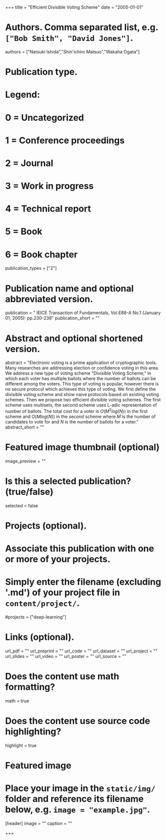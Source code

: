 +++
title = "Efficient Divisible Voting Scheme"
date = "2005-01-01"

# Authors. Comma separated list, e.g. `["Bob Smith", "David Jones"]`.
authors = ["Natsuki Ishida","Shin'ichiro Matsuo","Wakaha Ogata"]

# Publication type.
# Legend:
# 0 = Uncategorized
# 1 = Conference proceedings
# 2 = Journal
# 3 = Work in progress
# 4 = Technical report
# 5 = Book
# 6 = Book chapter
publication_types = ["2"]

# Publication name and optional abbreviated version.
publication = " IEICE Transaction of Fundamentals, Vol.E88-A No.1 (January 01, 2005): pp.230-238"
publication_short = ""

# Abstract and optional shortened version.
abstract = "Electronic voting is a prime application of cryptographic tools. Many researches are addressing election or confidence voting in this area. We address a new type of voting scheme “Divisible Voting Scheme,” in which each voter has multiple ballots where the number of ballots can be different among the voters. This type of voting is popular, however there is no secure protocol which achieves this type of voting. We first define the divisible voting scheme and show naive protocols based on existing voting schemes. Then we propose two efficient divisible voting schemes. The first scheme uses multisets, the second scheme uses L-adic representation of number of ballots. The total cost for a voter is $O(M^2 log(N))$ in the first scheme and $O(M log(N))$ in the second scheme where $M$ is the number of candidates to vote for and $N$ is the number of ballots for a voter."
abstract_short = ""

# Featured image thumbnail (optional)
image_preview = ""

# Is this a selected publication? (true/false)
selected = false

# Projects (optional).
#   Associate this publication with one or more of your projects.
#   Simply enter the filename (excluding '.md') of your project file in `content/project/`.
#projects = ["deep-learning"]

# Links (optional).
url_pdf = ""
url_preprint = ""
url_code = ""
url_dataset = ""
url_project = ""
url_slides = ""
url_video = ""
url_poster = ""
url_source = ""

# Does the content use math formatting?
math = true

# Does the content use source code highlighting?
highlight = true

# Featured image
# Place your image in the `static/img/` folder and reference its filename below, e.g. `image = "example.jpg"`.
[header]
image = ""
caption = ""

+++